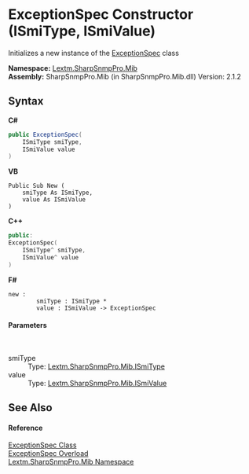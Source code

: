 # ExceptionSpec Constructor (ISmiType, ISmiValue)
 

Initializes a new instance of the <a href="T_Lextm_SharpSnmpPro_Mib_ExceptionSpec">ExceptionSpec</a> class

**Namespace:**&nbsp;<a href="N_Lextm_SharpSnmpPro_Mib">Lextm.SharpSnmpPro.Mib</a><br />**Assembly:**&nbsp;SharpSnmpPro.Mib (in SharpSnmpPro.Mib.dll) Version: 2.1.2

## Syntax

**C#**<br />
``` C#
public ExceptionSpec(
	ISmiType smiType,
	ISmiValue value
)
```

**VB**<br />
``` VB
Public Sub New ( 
	smiType As ISmiType,
	value As ISmiValue
)
```

**C++**<br />
``` C++
public:
ExceptionSpec(
	ISmiType^ smiType, 
	ISmiValue^ value
)
```

**F#**<br />
``` F#
new : 
        smiType : ISmiType * 
        value : ISmiValue -> ExceptionSpec
```


#### Parameters
&nbsp;<dl><dt>smiType</dt><dd>Type: <a href="T_Lextm_SharpSnmpPro_Mib_ISmiType">Lextm.SharpSnmpPro.Mib.ISmiType</a><br /></dd><dt>value</dt><dd>Type: <a href="T_Lextm_SharpSnmpPro_Mib_ISmiValue">Lextm.SharpSnmpPro.Mib.ISmiValue</a><br /></dd></dl>

## See Also


#### Reference
<a href="T_Lextm_SharpSnmpPro_Mib_ExceptionSpec">ExceptionSpec Class</a><br /><a href="Overload_Lextm_SharpSnmpPro_Mib_ExceptionSpec__ctor">ExceptionSpec Overload</a><br /><a href="N_Lextm_SharpSnmpPro_Mib">Lextm.SharpSnmpPro.Mib Namespace</a><br />